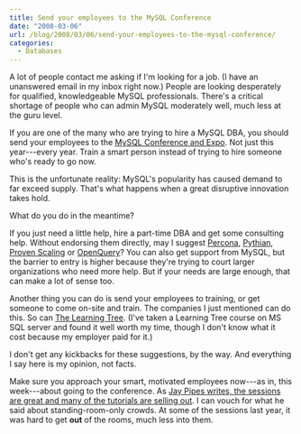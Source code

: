 ```yaml
---
title: Send your employees to the MySQL Conference
date: "2008-03-06"
url: /blog/2008/03/06/send-your-employees-to-the-mysql-conference/
categories:
  - Databases
---
```

A lot of people contact me asking if I'm looking for a job. (I have an unanswered email in my inbox right now.) People are looking desperately for qualified, knowledgeable MySQL professionals. There's a critical shortage of people who can admin MySQL moderately well, much less at the guru level.

If you are one of the many who are trying to hire a MySQL DBA, you should send your employees to the [MySQL Conference and Expo](http://www.mysqlconf.com/). Not just this year---every year. Train a smart person instead of trying to hire someone who's ready to go now.

This is the unfortunate reality: MySQL's popularity has caused demand to far exceed supply. That's what happens when a great disruptive innovation takes hold.

What do you do in the meantime?

If you just need a little help, hire a part-time DBA and get some consulting help. Without endorsing them directly, may I suggest [Percona](http://www.percona.com/), [Pythian](http://www.pythian.com/), [Proven Scaling](http://www.provenscaling.com/) or [OpenQuery](http://openquery.com.au/)? You can also get support from MySQL, but the barrier to entry is higher because they're trying to court larger organizations who need more help. But if your needs are large enough, that can make a lot of sense too.

Another thing you can do is send your employees to training, or get someone to come on-site and train. The companies I just mentioned can do this. So can [The Learning Tree](http://www.learningtree.com/). (I've taken a Learning Tree course on MS SQL server and found it well worth my time, though I don't know what it cost because my employer paid for it.)

I don't get any kickbacks for these suggestions, by the way. And everything I say here is my opinion, not facts.

Make sure you approach your smart, motivated employees now---as in, this week---about going to the conference. As [Jay Pipes writes, the sessions are great and many of the tutorials are selling out](http://jpipes.com/index.php?/archives/217-Register-for-MySQL-Conference-and-Expo-Tutorials-Are-Selling-or-Sold-Out.html). I can vouch for what he said about standing-room-only crowds. At some of the sessions last year, it was hard to get **out** of the rooms, much less into them.


